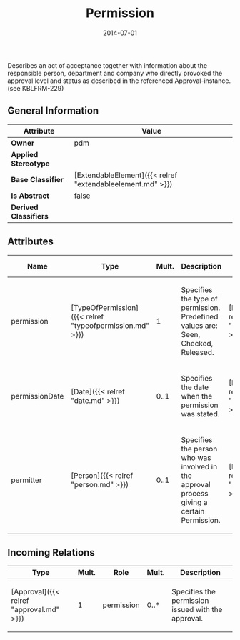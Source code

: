 ﻿---
title: Permission
toc: false
type: specs
date: "2014-07-01"
draft: false
specification: VEC
version: 1.1.1
documentType: "Recommendation"
elementType: Class
classes:
  - Permission
menu_name: vec-1.1.1
---
<p> Describes an act of acceptance together with information about the responsible person, department and company who directly provoked the approval level and status as described in the referenced Approval-instance. (see KBLFRM-229)      </p>

## General Information

| Attribute               | Value |
|-------------------------|-------|
| **Owner**               | pdm |
| **Applied Stereotype**  |   |
| **Base Classifier**     | [ExtendableElement]({{< relref "extendableelement.md" >}})<br/>  |
| **Is Abstract**         | false |
| **Derived Classifiers** |   |

## Attributes
|  Name  |  Type  |  Mult.  |  Description  |  Owning Classifier  |
|--------|--------|---------|---------------|--------------|
|permission | [TypeOfPermission]({{< relref "typeofpermission.md" >}}) | 1 | <p>Specifies the type of permission. Predefined values are: Seen, Checked, Released.</p> | [Permission]({{< relref "permission.md" >}}) |
|permissionDate | [Date]({{< relref "date.md" >}}) | 0..1 | <p> Specifies the date when the permission was stated.      </p> | [Permission]({{< relref "permission.md" >}}) |
|permitter | [Person]({{< relref "person.md" >}}) | 0..1 | <p> Specifies the person who was involved in the approval process giving a certain Permission.      </p> | [Permission]({{< relref "permission.md" >}}) |

##  Incoming Relations
|    Type  |   Mult.  |   Role    |   Mult.   |   Description  |
|----------|----------|-----------|-----------|----------------|
| [Approval]({{< relref "approval.md" >}}) | 1 | permission | 0..* | <p> Specifies the permission issued with the approval.      </p> |
